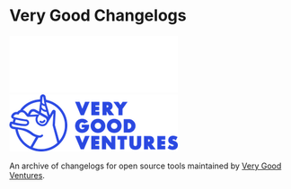 # Very Good Changelogs

[![Very Good Ventures][logo_white]][very_good_ventures_link_dark]
[![Very Good Ventures][logo_black]][very_good_ventures_link_light]

An archive of changelogs for open source tools maintained by [Very Good Ventures](https://github.com/VeryGoodOpenSource).

[logo_black]: https://raw.githubusercontent.com/VGVentures/very_good_brand/main/styles/README/vgv_logo_black.png#gh-light-mode-only
[logo_white]: https://raw.githubusercontent.com/VGVentures/very_good_brand/main/styles/README/vgv_logo_white.png#gh-dark-mode-only
[very_good_ventures_link_dark]: https://verygood.ventures/#gh-dark-mode-only
[very_good_ventures_link_light]: https://verygood.ventures/#gh-light-mode-only